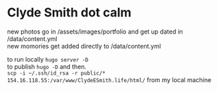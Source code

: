 # Clyde Smith dot calm
new photos go in /assets/images/portfolio and get up dated in /data/content.yml  
new momories get added directly to /data/content.yml  

to run locally `hugo server -D`  
to publish `hugo -D`  and then.  
`scp -i ~/.ssh/id_rsa -r public/* 154.16.118.55:/var/www/ClydeESmith.life/html/` from my local machine